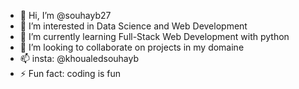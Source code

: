 - 👋 Hi, I’m @souhayb27
- 👀 I’m interested in Data Science and Web Development
- 🌱 I’m currently learning Full-Stack Web Development with python
- 💞️ I’m looking to collaborate on projects in my domaine
- 📫 insta: @khoualedsouhayb
- ⚡ Fun fact: coding is fun 

<!---
souhayb27/souhayb27 is a ✨ special ✨ repository because its `README.md` (this file) appears on your GitHub profile.
You can click the Preview link to take a look at your changes.
--->

